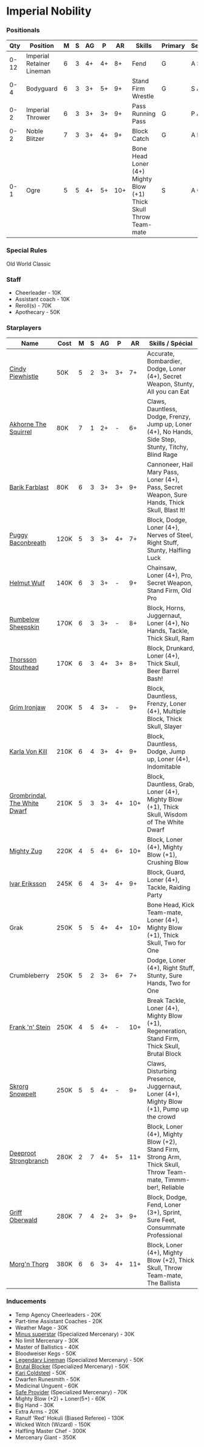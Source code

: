 ﻿# Imperial Nobility

### Positionals
| Qty  | Position                  | M | S | AG | P  | AR | Skills                                 | Primary | Secondary | Cost |
| ---- | ------------------------- | - | - | -- | -- | -- | -------------------------------------- | ------- | --------- | ---- |
| 0-12 | Imperial Retainer Lineman | 6 | 3 | 4+ | 4+ | 8+ | Fend                                   | G       | A S       | 45K  |
| 0-4  | Bodyguard                 | 6 | 3 | 3+ | 5+ | 9+ | Stand Firm<br>Wrestle                   | G       | S A       | 90K  |
| 0-2  | Imperial Thrower          | 6 | 3 | 3+ | 3+ | 9+ | Pass<br>Running Pass                   | G       | P A S     | 75K  |
| 0-2  | Noble Blitzer             | 7 | 3 | 3+ | 4+ | 9+ | Block<br>Catch                         | G       | A P S     | 105K |
| 0-1  | Ogre                      | 5 | 5 | 4+ | 5+ | 10+ | Bone Head<br>Loner (4+)<br>Mighty Blow (+1)<br>Thick Skull<br>Throw Team-mate | S       | A G       | 140K |

### Special Rules
Old World Classic

### Staff
* Cheerleader - 10K
* Assistant coach - 10K
* Reroll(s) - 70K
* Apothecary  - 50K

### Starplayers
| Name                   | Cost | M   | S   | AG  | P   | AR  | Skills / Spécial                                                  |
| ---------------------- | ---- | --- | --- | --- | --- | --- | ----------------------------------------------------------------- |
| [Cindy Piewhistle](../starplayers/Cindy_Piewhistle.md)        | 50K  | 5   | 2   | 3+  | 3+  | 7+  | Accurate, Bombardier, Dodge, Loner (4+), Secret Weapon, Stunty, All you can Eat                     |
| [Akhorne The Squirrel](../starplayers/Akhorne_The_Squirrel.md)    | 80K  | 7   | 1   | 2+  | -   | 6+  | Claws, Dauntless, Dodge, Frenzy, Jump up, Loner (4+), No Hands, Side Step, Stunty, Titchy, Blind Rage    |
| [Barik Farblast](../starplayers/Barik_Farblast.md)         | 80K | 6   | 3   | 3+  | 3+  | 9+  | Cannoneer, Hail Mary Pass, Loner (4+), Pass, Secret Weapon, Sure Hands, Thick Skull, Blast It!  |
| [Puggy Baconbreath](../starplayers/Puggy_Baconbreath.md)      | 120K | 5   | 3   | 3+  | 4+  | 7+  | Block, Dodge, Loner (4+), Nerves of Steel, Right Stuff, Stunty, Halfling Luck  |
| [Helmut Wulf](../starplayers/Helmut_Wulf.md)            | 140K | 6   | 3   | 3+  | -   | 9+  | Chainsaw, Loner (4+), Pro, Secret Weapon, Stand Firm, Old Pro  |
| [Rumbelow Sheepskin](../starplayers/Rumbelow_Sheepskin.md)      | 170K | 6   | 3   | 3+  | -   | 8+  | Block, Horns, Juggernaut, Loner (4+), No Hands, Tackle, Thick Skull, Ram        |
| [Thorsson Stouthead](../starplayers/Thorsson_Stouthead.md)      | 170K | 6   | 3   | 4+  | 3+  | 8+  | Block, Drunkard, Loner (4+), Thick Skull, Beer Barrel Bash!       |
| [Grim Ironjaw](../starplayers/Grim_Ironjaw.md)           | 200K | 5   | 4   | 3+  | -   | 9+  | Block, Dauntless, Frenzy, Loner (4+), Multiple Block, Thick Skull, Slayer    |
| [Karla Von Kill](../starplayers/Karla_Von_Kill.md)         | 210K | 6   | 4   | 3+  | 4+  | 9+  | Block, Dauntless, Dodge, Jump up, Loner (4+), Indomitable   |
| [Grombrindal, The White Dwarf](../starplayers/Grombrindal,_The_White_Dwarf.md) | 210K | 5   | 3   | 3+  | 4+  | 10+ | Block, Dauntless, Grab, Loner (4+), Mighty Blow (+1), Thick Skull, Wisdom of The White Dwarf   |
| [Mighty Zug](../starplayers/Mighty_Zug.md)             | 220K | 4   | 5   | 4+  | 6+  | 10+ | Block, Loner (4+), Mighty Blow (+1), Crushing Blow    |
| [Ivar Eriksson](../starplayers/Ivar_Eriksson.md)          | 245K | 6   | 4   | 3+  | 4+  | 9+  | Block, Guard, Loner (4+), Tackle, Raiding Party  |
| Grak                   | 250K | 5   | 5   | 4+  | 4+  | 10+ | Bone Head, Kick Team-mate, Loner (4+), Mighty Blow (+1), Thick Skull, Two for One   |
| Crumbleberry           | 250K | 5   | 2   | 3+  | 6+  | 7+  | Dodge, Loner (4+), Right Stuff, Stunty, Sure Hands, Two for One   |
| [Frank 'n' Stein](../starplayers/Frank_'n'_Stein.md)        | 250K | 4   | 5   | 4+  | -   | 10+ | Break Tackle, Loner (4+), Mighty Blow (+1), Regeneration, Stand Firm, Thick Skull, Brutal Block   |
| [Skrorg Snowpelt](../starplayers/Skrorg_Snowpelt.md)        | 250K | 5   | 5   | 4+  | -   | 9+  | Claws, Disturbing Presence, Juggernaut, Loner (4+), Mighty Blow (+1), Pump up the crowd   |
| [Deeproot Strongbranch](../starplayers/Deeproot_Strongbranch.md)  | 280K | 2   | 7   | 4+  | 5+  | 11+ | Block, Loner (4+), Mighty Blow (+2), Stand Firm, Strong Arm, Thick Skull, Throw Team-mate, Timmm-ber!, Reliable |
| [Griff Oberwald](../starplayers/Griff_Oberwald.md)         | 280K | 7   | 4   | 2+  | 3+  | 9+  | Block, Dodge, Fend, Loner (3+), Sprint, Sure Feet, Consummate Professional |
| [Morg'n Thorg](../starplayers/Morg'n_Thorg.md)           | 380K | 6   | 6   | 3+  | 4+  | 11+ | Block, Loner (4+), Mighty Blow (+2), Thick Skull, Throw Team-mate, The Ballista |

### Inducements
* Temp Agency Cheerleaders - 20K
* Part-time Assistant Coaches - 20K
* Weather Mage - 30K
* [Minus superstar](../starplayers/Minus_superstar.md) (Specialized Mercenary) - 30K
* No limit Mercenary - 30K
* Master of Ballistics - 40K
* Bloodweiser Kegs - 50K
* [Legendary Lineman](../starplayers/Legendary_Lineman.md) (Specialized Mercenary) - 50K
* [Brutal Blocker](../starplayers/Brutal_Blocker.md) (Specialized Mercenary) - 50K
* [Kari Coldsteel](../starplayers/Kari_Coldsteel.md) - 50K
* Dwarfen Runesmith - 50K
* Medicinal Unguent - 60K
* [Safe Provider](../starplayers/Safe_Provider.md) (Specialized Mercenary) - 70K
* Mighty Blow (+2) + Loner(5+) - 60K
* Big Hand - 30K
* Extra Arms - 20K
* Ranulf 'Red' Hokuli (Biased Referee) - 130K
* Wicked Witch (Wizard) - 150K
* Halfling Master Chef - 300K
* Mercenary Giant - 350K